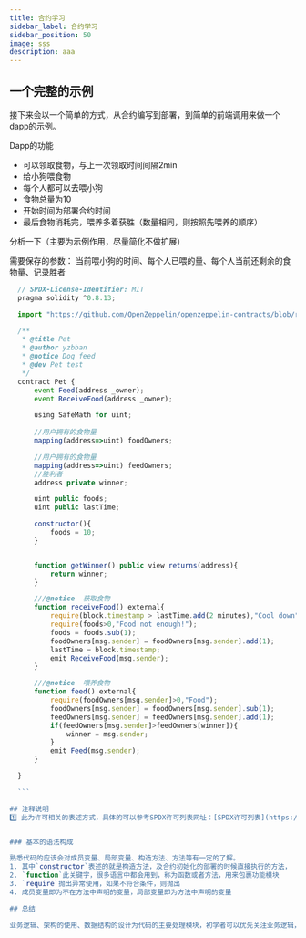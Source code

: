 ```yaml
---
title: 合约学习
sidebar_label: 合约学习
sidebar_position: 50
image: sss
description: aaa
---
```

## 一个完整的示例

  接下来会以一个简单的方式，从合约编写到部署，到简单的前端调用来做一个dapp的示例。
  
  Dapp的功能
  - 可以领取食物，与上一次领取时间间隔2min
  - 给小狗喂食物
  - 每个人都可以去喂小狗
  - 食物总量为10
  - 开始时间为部署合约时间
  - 最后食物消耗完，喂养多着获胜（数量相同，则按照先喂养的顺序）


分析一下（主要为示例作用，尽量简化不做扩展）

需要保存的参数：
当前喂小狗的时间、每个人已喂的量、每个人当前还剩余的食物量、记录胜者


  ```js
    // SPDX-License-Identifier: MIT
    pragma solidity ^0.8.13;

    import "https://github.com/OpenZeppelin/openzeppelin-contracts/blob/release-v4.0/contracts/utils/math/SafeMath.sol";

    /** 
     * @title Pet
     * @author yzbban
     * @notice Dog feed
     * @dev Pet test
     */
    contract Pet {
        event Feed(address _owner);
        event ReceiveFood(address _owner);

        using SafeMath for uint;
    
        //用户拥有的食物量
        mapping(address=>uint) foodOwners;

        //用户拥有的食物量
        mapping(address=>uint) feedOwners;
        //胜利者
        address private winner;

        uint public foods;
        uint public lastTime;

        constructor(){
            foods = 10;
        }


        function getWinner() public view returns(address){
            return winner;
        }

        ///@notice  获取食物
        function receiveFood() external{
            require(block.timestamp > lastTime.add(2 minutes),"Cool down");
            require(foods>0,"Food not enough!");
            foods = foods.sub(1);
            foodOwners[msg.sender] = foodOwners[msg.sender].add(1);
            lastTime = block.timestamp;
            emit ReceiveFood(msg.sender);
        }

        ///@notice  喂养食物
        function feed() external{
            require(foodOwners[msg.sender]>0,"Food");
            foodOwners[msg.sender] = foodOwners[msg.sender].sub(1);
            feedOwners[msg.sender] = feedOwners[msg.sender].add(1);
            if(feedOwners[msg.sender]>feedOwners[winner]){
                winner = msg.sender;
            }
            emit Feed(msg.sender);
        }

    }

    ```

 ## 注释说明
1️⃣ 此为许可相关的表述方式，具体的可以参考SPDX许可列表网址：[SPDX许可列表](https://spdx.org/licenses/)


### 基本的语法构成

  熟悉代码的应该会对成员变量、局部变量、构造方法、方法等有一定的了解。
  1. 其中`constructor`表述的就是构造方法，及合约初始化的部署的时候直接执行的方法，
  2. `function`此关键字，很多语言中都会用到，称为函数或者方法，用来包裹功能模块
  3. `require`抛出异常使用，如果不符合条件，则抛出
  4. 成员变量即为不在方法中声明的变量，局部变量即为方法中声明的变量

## 总结

  业务逻辑、架构的使用、数据结构的设计为代码的主要处理模块，初学者可以优先关注业务逻辑，在熟练掌握语法、关键字的同时多多练习就能实现简单的合约内容了，下面讲解具体的代码结构、语法等，每个都会举一个简单的例子。